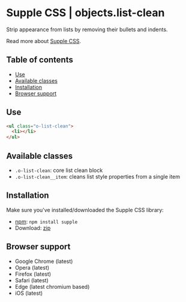 # Supple CSS | objects.list-clean

Strip appearance from lists by removing their bullets and indents.

Read more about [Supple CSS](https://github.com/supple-css/supple).

## Table of contents

* [Use](#use)
* [Available classes](#available-classes)
* [Installation](#installation)
* [Browser support](#browser-support)


## Use

```html
<ul class="o-list-clean">
  <li></li>
</ul>
```

## Available classes

* `.o-list-clean`: core list clean block
* `.o-list-clean__item`: cleans list style properties from a single item


## Installation
Make sure you've installed/downloaded the Supple CSS library:

* [npm](https://www.npmjs.com/package/supple): `npm install supple`
* Download: [zip](https://github.com/supple-css/supple/releases/latest)


## Browser support

* Google Chrome (latest)
* Opera (latest)
* Firefox (latest)
* Safari (latest)
* Edge (latest chromium based)
* iOS (latest)
